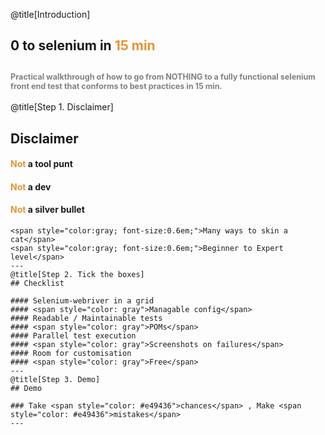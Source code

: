 @title[Introduction]
## 0 to selenium in <span style="color: #e49436">15 min</span>

<span style="color:gray; font-size:0.6em;">Practical walkthrough of how to go from NOTHING to a fully functional selenium front end test that conforms to best practices in 15 min.</span>
---
@title[Step 1. Disclaimer]
## Disclaimer

#### <span style="color: #e49436">Not</span> a tool punt
#### <span style="color: #e49436">Not</span> a dev
#### <span style="color: #e49436">Not</span> a silver bullet
```
<span style="color:gray; font-size:0.6em;">Many ways to skin a cat</span>
<span style="color:gray; font-size:0.6em;">Beginner to Expert level</span>
---
@title[Step 2. Tick the boxes]
## Checklist

#### Selenium-webriver in a grid
#### <span style="color: gray">Managable config</span>
#### Readable / Maintainable tests
#### <span style="color: gray">POMs</span>
#### Parallel test execution
#### <span style="color: gray">Screenshots on failures</span>
#### Room for customisation
#### <span style="color: gray">Free</span>
---
@title[Step 3. Demo]
## Demo

### Take <span style="color: #e49436">chances</span> , Make <span style="color: #e49436">mistakes</span>
---
